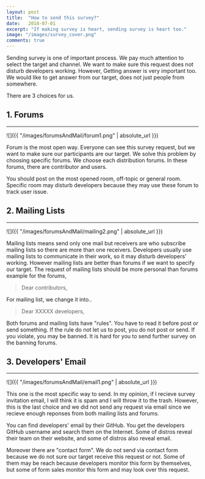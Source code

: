 ```yaml
---
layout: post
title:  "How to send this survey?"
date:   2018-07-01
excerpt: "If making survey is heart, sending survey is heart too."
image: "/images/survey_cover.png"
comments: true
---
```

<style type="text/css">
img {
  width : 100%
}
</style>

Sending survey is one of important process. We pay much attention to select the target and channel. We want to make sure this request does not disturb developers working. However, Getting answer is very important too. We would like to get answer from our target, does not just people from somewhere.

There are 3 choices for us.
## 1. Forums
---------
![]({{ "/images/forumsAndMail/forum1.png" | absolute_url }})

Forum is the most open way. Everyone can see this survey request, but we want to make sure our participants are our target. We solve this problem by choosing specific forums. We choose each distribution forums. In these forums, there are contributor and users.

You should post on the most opened room, off-topic or general room. Specific room may disturb developers because they may use these forum to track user issue.

## 2. Mailing Lists
---------
![]({{ "/images/forumsAndMail/mailing2.png" | absolute_url }})

Mailing lists means send only one mail but receivers are who subscribe mailing lists so there are more than one receivers.
Developers usually use mailing lists to communicate in their work, so it may disturb developers’ working. However mailing lists are better than forums if we want to specify our target. The request of mailing lists should be more personal than forums example for the forums, 
> Dear contributors, 

For mailing list, we change it into..

> Dear XXXXX developers,

Both forums and mailing lists have "rules". You have to read it before post or send something. If the rule do not let us to post, you do not post or send. If you violate, you may be banned. It is hard for you to send further survey on the banning forums.


## 3. Developers' Email
--------
![]({{ "/images/forumsAndMail/email1.png" | absolute_url }})

This one is the most specific way to send. In my opinion, if I recieve survey invitation email, I will think it is spam and I will throw it to the trash. However, this is the last choice and we did not send any request via email since we recieve enough reponses from both mailing lists and forums. 

You can find developers' email by their GitHub. You get the developers GitHub username and search them on the Internet. Some of distros reveal their team on their website, and some of distros also reveal email.

Moreover there are "contact form". We do not send via contact form because we do not sure our target receive this request or not. Some of them may be reach because developers monitor this form by themselves, but some of form sales monitor this form and may look over this request. 